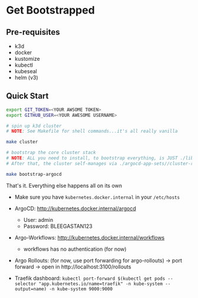 # Get Bootstrapped

## Pre-requisites

- k3d
- docker
- kustomize
- kubectl
- kubeseal
- helm (v3)

## Quick Start

```bash
export GIT_TOKEN=<YOUR AWSOME TOKEN>
export GITHUB_USER=<YOUR AWESOME USERNAME>

# spin up k3d cluster
# NOTE: See Makefile for shell commands...it's all really vanilla

make cluster

# bootstrap the core cluster stack
# NOTE: ALL you need to install, to bootstrap everything, is JUST ./lib/bootstrap/apps/autobootstrap-manifest.yaml
# After that, the cluster self-manages via ./argocd-app-sets//cluster-resources

make bootstrap-argocd

```

That's it. Everything else happens all on its own

- Make sure you have `kubernetes.docker.internal` in your `/etc/hosts`

- ArgoCD: http://kubernetes.docker.internal/argocd

  - User:     admin
  - Password: BLEEGASTAN123

- Argo-Workflows: http://kubernetes.docker.internal/workflows

  - workflows has no authentication (for now)

- Argo Rollouts: (for now, use port forwarding for argo-rollouts) -> port forward -> open in http://localhost:3100/rollouts

- Traefik dashboard: `kubectl port-forward $(kubectl get pods --selector "app.kubernetes.io/name=traefik" -n kube-system --output=name) -n kube-system 9000:9000`
